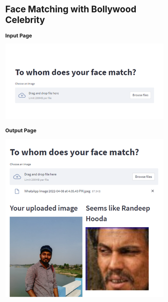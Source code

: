# Face Matching with Bollywood Celebrity

### Input Page
![Input page](bollywood_input_page.png)

### Output Page
![Output_page](bollywood_output_page.png)
